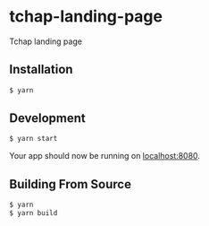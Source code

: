 # tchap-landing-page

Tchap landing page

## Installation

```bash
$ yarn
```

## Development

```bash
$ yarn start
```

Your app should now be running on [localhost:8080](http://localhost:8080/).

## Building From Source
```bash
$ yarn
$ yarn build
```
